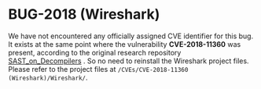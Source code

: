 # BUG-2018 (Wireshark)

We have not encountered any officially assigned CVE identifier for this bug. It exists at the same point where the vulnerability **CVE-2018-11360** was present, according to the original research repository [SAST_on_Decompilers](https://github.com/elManto/SAST_on_Decompilers/tree/main/CVE/BUG-2018-wireshark2) . So no need to reinstall the Wireshark project files. Please refer to the project files at `/CVEs/CVE-2018-11360 (Wireshark)/Wireshark/`.
